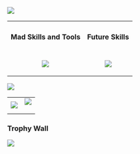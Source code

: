 <p>
    <a href="https://git.io/typing-svg">
    <img align="center" src="https://readme-typing-svg.herokuapp.com?font=Open+Sans&weight=500&size=30&pause=1000&center=true&vCenter=true&width=435&height=35&lines=Hello%2C+I'm+Christopher;Welcome+to+my+profile;Create.+Develop.+Contribute." >
    </a>

<table>
    <tr>
        <th><h4 align="center">Mad Skills and Tools</h4></th>
        <th><h4 align="center">Future Skills</h4></th>
    </tr>
        <td>   
            <p align="center">
                <a href="https://skillicons.dev">
                <img src="https://skillicons.dev/icons?i=html,css,javascript,nodejs,md,git,github,nginx,mysql,docker,linux,raspberrypi,powershell,bash,vscode,figma,blender,ps,sketchup,unreal&perline=5#theme=dark" />
                </a>
            </p>
        </td>
        <td style="vertical-align:top;">
            <p align="center">
                <a href="https://skillicons.dev">
                    <img style="vertical-align: top" src="https://skillicons.dev/icons?i=ts,lua,gitlab,githubactions,bots,py,pytorch,sass,kubernetes&perline=5&theme+dark" />
                </a>
            </p>
    </td>
</tr>
</table>

<table margin=0,0>
<tr>
<p>
    <a href="https://github.com/anuraghazra/github-readme-stats">
        <img align="center" src=https://github-readme-stats.vercel.app/api/top-langs/?username=gork3n&layout=compact />
    </a>
</p>
</tr>
<tr>
<td>
    <a href="https://github.com/anuraghazra/github-readme-stats">
        <img align="center" src=https://github-readme-stats.vercel.app/api?username=gork3n&theme=github_dark />
    </a>
</td>
<td>
<a href="https://github.com/anuraghazra/github-readme-stats">
        <img align="center" src=https://github-readme-streak-stats.herokuapp.com/?user=gork3n&theme=github_dark />
    </a>
</p>
</td>
</tr>
</table>

<h3>
Trophy Wall
</h3>
    <a href="https://github.com/ryo-ma/github-profile-trophy">
        <img src="https://github-profile-trophy.vercel.app/?username=gork3n&theme=oldie&rank=SECRET,SSS,SS,S,AAA,A,B,C&column=5" />
    </a>
</p>
